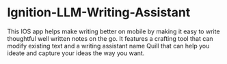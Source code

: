 # Ignition-LLM-Writing-Assistant
This IOS app helps make writing better on mobile by making it easy to write thoughtful well written notes on the go. It features a crafting tool that can modify existing text and a writing assistant name Quill that can help you ideate and capture your ideas the way you want. 

